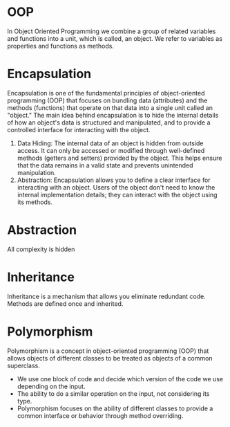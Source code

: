 # OOP
In Object Oriented Programming we combine a group of related variables and functions into a unit, which is called, an object. We refer to variables as properties and functions as methods. 
# Encapsulation
Encapsulation is one of the fundamental principles of object-oriented programming (OOP) that focuses on bundling data (attributes) and the methods (functions) that operate on that data into a single unit called an "object." The main idea behind encapsulation is to hide the internal details of how an object's data is structured and manipulated, and to provide a controlled interface for interacting with the object.
1. Data Hiding: The internal data of an object is hidden from outside access. It can only be accessed or modified through well-defined methods (getters and setters) provided by the object. This helps ensure that the data remains in a valid state and prevents unintended manipulation.
2. Abstraction: Encapsulation allows you to define a clear interface for interacting with an object. Users of the object don't need to know the internal implementation details; they can interact with the object using its methods.
# Abstraction
All complexity is hidden

# Inheritance
Inheritance is a mechanism that allows you eliminate redundant code. Methods are defined once and inherited.

# Polymorphism 
Polymorphism is a concept in object-oriented programming (OOP) that allows objects of different classes to be treated as objects of a common superclass. 
- We use one block of code and decide which version of the code we use depending on the input. 
- The ability to do a similar operation on the input, not considering its type.
- Polymorphism focuses on the ability of different classes to provide a common interface or behavior through method overriding. 
